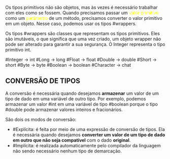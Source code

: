 Os tipos primitivos não são objetos, mas às vezes é necessário trabalhar com eles como se fossem. Quando precisamos passar um <font color="#ffff00">valor primitivo</font> como um <font color="#ffff00">parâmetro</font> de um método, precisamos converter o valor primitivo em um objeto. Nesse caso, podemos usar os tipos #wrappers.

Os tipos #wrappers são classes que representam os tipos primitivos. Eles são imutáveis, o que significa que uma vez criado, um objeto wrapper não pode ser alterado para garantir a sua segurança. O Integer representa o tipo primitivo int.

#Integer -> int
#Long -> long
#Float -> float
#Double -> double
#Short -> short
#Byte -> byte
#Boolean -> boolean
#Character -> chat

## CONVERSÃO DE TIPOS

A conversão é necessária quando desejamos **armazenar** um valor de um tipo de dado em uma variável de outro tipo. Por exemplo, podemos armazenar um valor #int em uma variável de tipo #boolean porque o tipo #double pode armazenar valores inteiros e fracionários. 

São dois os modos de conversão:
- #Explícita: é feita por meio de uma expressão de conversão de tipos. Ela é necessária quando desejamos **converter um valor de um tipo de dado em outro que não seja compatível** com o dado **original**. 
- #Implícita: é realizada automaticamente pelo compilador da linguagem não sendo necessário nenhum tipo de demarcação.


